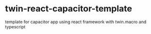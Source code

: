 # twin-react-capacitor-template
 template for capacitor app using react framework with twin.macro and typescript
